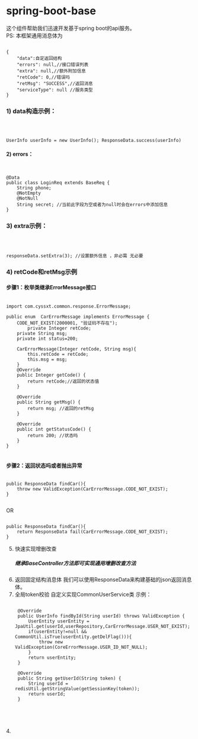 # spring-boot-base
这个组件帮助我们迅速开发基于spring boot的api服务。
<font face="#ff0000">  
    PS: 本框架通用消息体为
</font>
<pre><code>
{
    "data":自定返回结构
    "errors": null,//接口错误列表
    "extra": null,//额外附加信息
    "retCode": 0,//错误吗
    "retMsg": "SUCCESS",//返回消息
    "serviceType": null //服务类型
}
</code></pre>
###  1) data构造示例：<pre><code>
UserInfo userInfo = new UserInfo();
ResponseData.success(userInfo)
</code></pre>

####  2) errors：<pre>
<code>
@Data
public class LoginReq extends BaseReq {
    String phone;
    @NotEmpty
    @NotNull
    String secret; //当前此字段为空或者为null时会在errors中添加信息
}
</code>
</pre>

### 3) extra示例：<pre><code>
 responseData.setExtra(3); //设置额外信息 ，非必需 无必要
</code></pre>

###  4) retCode和retMsg示例
#### 步骤1：枚举类继承ErrorMessage接口
 <pre>
 <code>
import com.cyssxt.common.response.ErrorMessage;

public enum  CarErrorMessage implements ErrorMessage {
    CODE_NOT_EXIST(2000001, "验证码不存在");
        private Integer retCode;
    private String msg;
    private int status=200;

    CarErrorMessage(Integer retCode, String msg){
        this.retCode = retCode;
        this.msg = msg;
    }
    @Override
    public Integer getCode() {
        return retCode;//返回的状态值
    }

    @Override
    public String getMsg() {
        return msg; //返回的retMsg
    }

    @Override
    public int getStatusCode() {
        return 200; //状态吗
    }
}
</code>
</pre>
#### 步骤2：返回状态吗或者抛出异常
<pre><code>
public ResponseData findCar(){
    throw new ValidException(CarErrorMessage.CODE_NOT_EXIST);
}

</code></pre>
OR
<pre><code>
public ResponseData findCar(){
    return ResponseData fail(CarErrorMessage.CODE_NOT_EXIST);
}
</code></pre>
5. 快速实现增删改查
   ##### 继承BaseController方法即可实现通用增删改查方法
6. 返回固定结构消息体
    我们可以使用ResponseData来构建基础的json返回消息体。
7. 全局token校验
    自定义实现CommonUserService类
    示例：
    <pre><code>
    @Override
    public UserInfo findById(String userId) throws ValidException {
        UserEntity userEntity = JpaUtil.get(userId,userRepository,CarErrorMessage.USER_NOT_EXIST);
        if(userEntity!=null && CommonUtil.isTrue(userEntity.getDelFlag())){
            throw new ValidException(CoreErrorMessage.USER_ID_NOT_NULL);
        }
        return userEntity;
    }

    @Override
    public String getUserId(String token) {
        String userId = redisUtil.getStringValue(getSessionKey(token));
        return userId;
    }
</code></pre>
4. 
